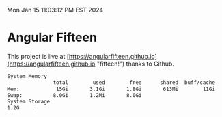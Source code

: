 Mon Jan 15 11:03:12 PM EST 2024

# Angular Fifteen


This project is live at [https://angularfifteen.github.io](https://angularfifteen.github.io "fifteen!") thanks to Github.

```bash
System Memory
               total        used        free      shared  buff/cache   available
Mem:            15Gi       3.1Gi       1.8Gi       613Mi        11Gi        12Gi
Swap:          8.0Gi       1.2Mi       8.0Gi
System Storage
1.2G	.
```
```bash
